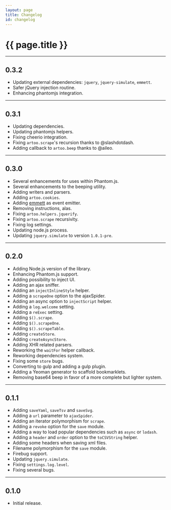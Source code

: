```yaml
---
layout: page
title: Changelog
id: changelog
---
```


# {{ page.title }}

---

## 0.3.2

* Updating external dependencies: `jquery`, `jquery-simulate`, `emmett`.
* Safer jQuery injection routine.
* Enhancing phantomjs integration.

---

## 0.3.1

* Updating dependencies.
* Updating phantomjs helpers.
* Fixing cheerio integration.
* Fixing `artoo.scrape`'s recursion thanks to @slashdotdash.
* Adding callback to `artoo.beep` thanks to @aileo.

---

## 0.3.0

* Several enhancements for uses within Phantom.js.
* Several enhancements to the beeping utility.
* Adding writers and parsers.
* Adding `artoo.cookies`.
* Adding [emmett](https://github.com/jacomyal/emmett) as event emitter.
* Removing instructions, alas.
* Fixing `artoo.helpers.jquerify`.
* Fixing `artoo.scrape` recursivity.
* Fixing log settings.
* Updating node.js process.
* Updating `jquery.simulate` to version `1.0.1-pre`.

---

## 0.2.0

* Adding Node.js version of the library.
* Enhancing Phantom.js support.
* Adding possibility to inject UI.
* Adding an ajax sniffer.
* Adding an `injectInlineStyle` helper.
* Adding a `scrapeOne` option to the ajaxSpider.
* Adding an async option to `injectScript` helper.
* Adding a `log.welcome` setting.
* Adding a `reExec` setting.
* Adding `$().scrape`.
* Adding `$().scrapeOne`.
* Adding `$().scrapeTable`.
* Adding `createStore`.
* Adding `createAsyncStore`.
* Adding XHR related parsers.
* Reworking the `waitFor` helper callback.
* Reworking dependencies system.
* Fixing some `store` bugs.
* Converting to gulp and adding a gulp plugin.
* Adding a Yeoman generator to scaffold bookmarklets.
* Removing base64 beep in favor of a more complete but lighter system.

---

## 0.1.1

* Adding `saveYaml`, `saveTsv` and `saveSvg`.
* Adding a `url` parameter to `ajaxSpider`.
* Adding an iterator polymorphism for `scrape`.
* Adding a `revoke` option for the `save` module.
* Adding a way to load popular dependencies such as `async` or `lodash`.
* Adding a `header` and `order` option to the `toCSVString` helper.
* Adding some headers when saving xml files.
* Filename polymorphism for the `save` module.
* Firebug support.
* Updating `jquery.simulate`.
* Fixing `settings.log.level`.
* Fixing several bugs.

---

## 0.1.0

* Initial release.
